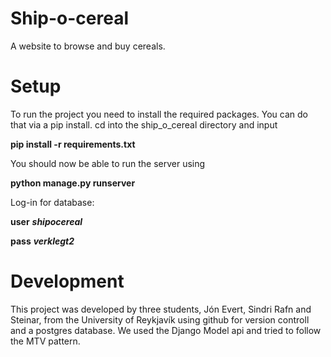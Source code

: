 # Ship-o-cereal

A website to browse and buy cereals.

# Setup
To run the project you need to install the required packages. You can do that via a pip install.
cd into the ship_o_cereal directory and input

**pip install -r requirements.txt** 

You should now be able to run the server using

**python manage.py runserver**

Log-in for database:

**user** ***shipocereal***
 
**pass** ***verklegt2***

# Development
This project was developed by three students, Jón Evert, Sindri Rafn and Steinar, from the University of Reykjavík using github for version controll and a postgres database. We used the Django Model api and tried to follow the MTV pattern.
